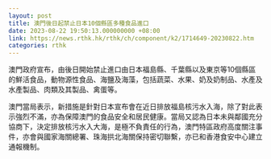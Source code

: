 ```yaml
---
layout: post
title: 澳門後日起禁止日本10個縣區多種食品進口
date: 2023-08-22 19:50:13.000000000 +08:00
link: https://news.rthk.hk/rthk/ch/component/k2/1714649-20230822.htm
categories: rthk
---
```


澳門政府宣布，由後日開始禁止進口由日本福島縣、千葉縣以及東京等10個縣區的鮮活食品，動物源性食品、海鹽及海藻，包括蔬菜、水果、奶及奶制品、水產及水產製品、肉類及其製品、禽蛋等。

澳門當局表示，新措施是針對日本宣布會在近日排放福島核污水入海，除了對此表示強烈不滿，亦為保障澳門的食品安全和居民健康。當局又認為日本未與鄰國充分協商下，決定排放核污水入大海，是極不負責任的行為，澳門特區政府高度關注事件，亦會與國家海關總署、珠海拱北海關保持密切聯繫，亦已和香港食安中心建立通報機制。
